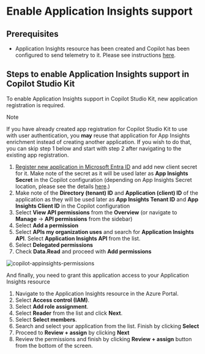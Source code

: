 # Enable Application Insights support

## Prerequisites

- Application Insights resource has been created and Copilot has been configured to send telemetry to it. Please see instructions [here](https://learn.microsoft.com/microsoft-copilot-studio/advanced-bot-framework-composer-capture-telemetry?tabs=webApp#connect-your-copilot-studio-copilot-to-application-insights).

## Steps to enable Application Insights support in Copilot Studio Kit

To enable Application Insights support in Copilot Studio Kit, new application registration is required.

> [!NOTE]  
> If you have already created app registration for Copilot Studio Kit to use with user authentication, you **may** reuse that application for App Insights enrichment instead of creating another application. If you wish to do that, you can skip step 1 below and start with step 2 after navigating to the existing app registration. 

1. [Register new application in Microsoft Entra ID](https://learn.microsoft.com/azure/azure-monitor/logs/api/register-app-for-token) and add new client secret for it. Make note of the secret as it will be used later as **App Insights Secret** in the Copilot configuration (depending on App Insights Secret location, please see the details [here](./CONFIGURE_COPILOTS.md#configure-a-new-copilot).)
1. Make note of the **Directory (tenant) ID** and **Application (client) ID** of the application as they will be used later as **App Insights Tenant ID** and **App Insights Client ID** in the Copilot configuration
1. Select **View API permissions** from the **Overview** (or navigate to **Manage** -> **API permissions** from the sidebar)
1. Select **Add a permission**
1. Select **APIs my organization uses** and search for **Application Insights API**. Select **Application Insights API** from the list.
1. Select **Delegated permissions**
1. Check **Data.Read** and proceed with **Add permissions**

![copilot-appinsights-permissions](https://github.com/user-attachments/assets/4f30f351-e7ff-4329-83aa-f4c9dc25191f)

And finally, you need to grant this application access to your Application Insights resource

1. Navigate to the Application Insights resource in the Azure Portal.
1. Select **Access control (IAM)**.
1. Select **Add role assignment**.
1. Select **Reader** from the list and click **Next**.
1. Select **Select members**.
1. Search and select your application from the list. Finish by clicking **Select**
1. Proceed to **Review + assign** by clicking **Next**
1. Review the permissions and finish by clicking **Review + assign** button from the bottom of the screen.
